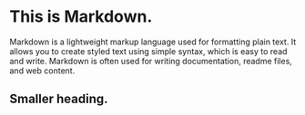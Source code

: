 # This is Markdown.

Markdown is a lightweight markup language used for formatting plain text. It allows you to create styled text using simple syntax, which is easy to read and write. Markdown is often used for writing documentation, readme files, and web content.

## Smaller heading.

